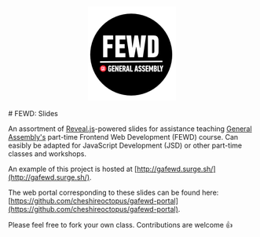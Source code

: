 <p align="center">
	<img src="img/fewd-logo.png" />
</p>
# FEWD: Slides

An assortment of [Reveal.js](https://github.com/hakimel/reveal.js/)-powered slides for assistance teaching [General Assembly's](http://generalassemb.ly) part-time Frontend Web Development (FEWD) course. Can easibly be adapted for JavaScript Development (JSD) or other part-time classes and workshops.

An example of this project is hosted at [http://gafewd.surge.sh/](http://gafewd.surge.sh/).

The web portal corresponding to these slides can be found here: [https://github.com/cheshireoctopus/gafewd-portal](https://github.com/cheshireoctopus/gafewd-portal).

Please feel free to fork your own class. Contributions are welcome 👍
